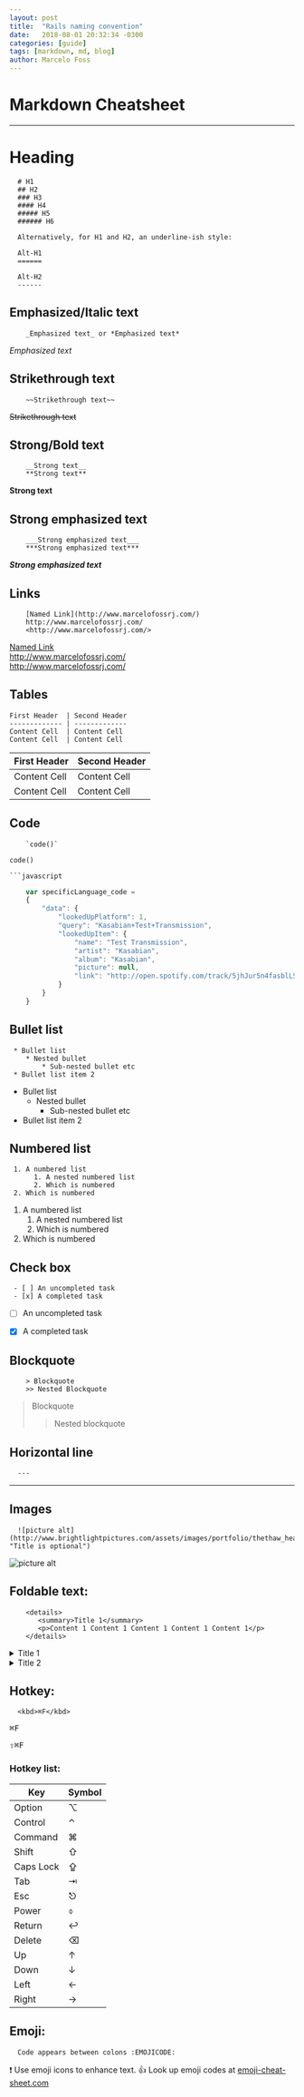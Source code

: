 ```yaml
---
layout: post
title:  "Rails naming convention"
date:   2018-08-01 20:32:34 -0300
categories: [guide]
tags: [markdown, md, blog]
author: Marcelo Foss
---
```


# Markdown Cheatsheet
- - - -

# Heading
```
  # H1
  ## H2
  ### H3
  #### H4
  ##### H5
  ###### H6

  Alternatively, for H1 and H2, an underline-ish style:

  Alt-H1
  ======

  Alt-H2
  ------
```

## Emphasized/Italic text
```
    _Emphasized text_ or *Emphasized text*
```
_Emphasized text_

## Strikethrough text
```
    ~~Strikethrough text~~
```
~~Strikethrough text~~

## Strong/Bold text
```
    __Strong text__  
    **Strong text**
```
__Strong text__

## Strong emphasized text
```
    ___Strong emphasized text___   
    ***Strong emphasized text***
```
___Strong emphasized text___

## Links

```
    [Named Link](http://www.marcelofossrj.com/)  
    http://www.marcelofossrj.com/  
    <http://www.marcelofossrj.com/>
```
[Named Link](http://www.marcelofossrj.com/)   
http://www.marcelofossrj.com/  
<http://www.marcelofossrj.com/>  


## Tables
```
First Header  | Second Header
------------- | -------------
Content Cell  | Content Cell
Content Cell  | Content Cell
```
First Header  | Second Header
------------- | -------------
Content Cell  | Content Cell
Content Cell  | Content Cell

## Code
```
    `code()`
```
`code()`

```
```javascript
```


```javascript
    var specificLanguage_code =
    {
        "data": {
            "lookedUpPlatform": 1,
            "query": "Kasabian+Test+Transmission",
            "lookedUpItem": {
                "name": "Test Transmission",
                "artist": "Kasabian",
                "album": "Kasabian",
                "picture": null,
                "link": "http://open.spotify.com/track/5jhJur5n4fasblLSCOcrTp"
            }
        }
    }
```


## Bullet list

```
 * Bullet list
    * Nested bullet
        * Sub-nested bullet etc
 * Bullet list item 2
```
* Bullet list
    * Nested bullet
        * Sub-nested bullet etc
* Bullet list item 2


## Numbered list
```
 1. A numbered list
      1. A nested numbered list
      2. Which is numbered
 2. Which is numbered
```

1. A numbered list
    1. A nested numbered list
    2. Which is numbered
2. Which is numbered


## Check box
```
 - [ ] An uncompleted task
 - [x] A completed task
```
- [ ] An uncompleted task
- [x] A completed task


## Blockquote
```
    > Blockquote
    >> Nested Blockquote
```
> Blockquote
>> Nested blockquote


## Horizontal line
```
  ---
```
---

## Images
```
  ![picture alt](http://www.brightlightpictures.com/assets/images/portfolio/thethaw_header.jpg "Title is optional")
```
![picture alt](http://www.brightlightpictures.com/assets/images/portfolio/thethaw_header.jpg "Title is optional")


## Foldable text:


```
    <details>
       <summary>Title 1</summary>
       <p>Content 1 Content 1 Content 1 Content 1 Content 1</p>
    </details>
```
<details>
  <summary>Title 1</summary>
  <p>Content 1 Content 1 Content 1 Content 1 Content 1</p>
</details>
<details>
  <summary>Title 2</summary>
  <p>Content 2 Content 2 Content 2 Content 2 Content 2</p>
</details>

## Hotkey:
```
  <kbd>⌘F</kbd>
```
<kbd>⌘F</kbd>

<kbd>⇧⌘F</kbd>


### Hotkey list:

| Key | Symbol |
| --- | --- |
| Option | ⌥ |
| Control | ⌃ |
| Command | ⌘ |
| Shift | ⇧ |
| Caps Lock | ⇪ |
| Tab | ⇥ |
| Esc | ⎋ |
| Power | ⌽ |
| Return | ↩ |
| Delete | ⌫ |
| Up | ↑ |
| Down | ↓ |
| Left | ← |
| Right | → |

## Emoji:
```
  Code appears between colons :EMOJICODE:
```
:exclamation: Use emoji icons to enhance text. :+1:  Look up emoji codes at [emoji-cheat-sheet.com](http://emoji-cheat-sheet.com/)
